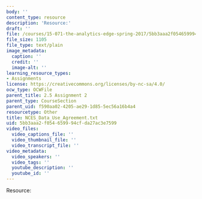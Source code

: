 ```yaml
---
body: ''
content_type: resource
description: 'Resource:'
draft: ''
file: /courses/15-071-the-analytics-edge-spring-2017/5bb3aaa2f054659994cfda27ac3e7599_NCES_Data_Use_Agreement.txt
file_size: 1105
file_type: text/plain
image_metadata:
  caption: ''
  credit: ''
  image-alt: ''
learning_resource_types:
- Assignments
license: https://creativecommons.org/licenses/by-nc-sa/4.0/
ocw_type: OCWFile
parent_title: 2.5 Assignment 2
parent_type: CourseSection
parent_uid: f590aa02-4205-ae29-1d85-5ec56a16b4a4
resourcetype: Other
title: NCES_Data_Use_Agreement.txt
uid: 5bb3aaa2-f054-6599-94cf-da27ac3e7599
video_files:
  video_captions_file: ''
  video_thumbnail_file: ''
  video_transcript_file: ''
video_metadata:
  video_speakers: ''
  video_tags: ''
  youtube_description: ''
  youtube_id: ''
---
```

Resource: